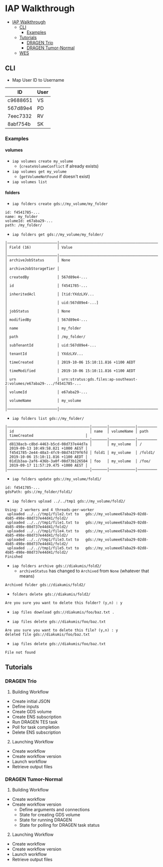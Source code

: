 IAP Walkthrough
===============

- [IAP Walkthrough](#iap-walkthrough)
  - [CLI](#cli)
    - [Examples](#examples)
  - [Tutorials](#tutorials)
    - [DRAGEN Trio](#dragen-trio)
    - [DRAGEN Tumor-Normal](#dragen-tumor-normal)
  - [WES](#wes)

## CLI


* Map User ID to Username

| ID       | User |
|----------|------|
| c9688651 | VS   |
| 567d89e4 | PD   |
| 7eec7332 | RV   |
| 8abf754b | SK   |

### Examples

#### volumes

- `iap volumes create my_volume`
  - (`createVolumeConflict` if already exists)
- `iap volumes get my_volume`
  - (`getVolumeNotFound` if doesn't exist)
- `iap volumes list`


#### folders

- `iap folders create gds://my_volume/my_folder`

```
id: f4541785-...
name: my_folder
volumeId: e67aba29-...
path: /my_folder/
```

- `iap folders get gds://my_volume/my_folder/`

```
│───────────────────────│────────────────────────────────────────────────────────────────────────────────────────────────────────────────────────│
│ Field (16)            │ Value                                                                                                                  │
│───────────────────────│────────────────────────────────────────────────────────────────────────────────────────────────────────────────────────│
│ archiveJobStatus      │ None                                                                                                                   │
│ archiveJobStorageTier │                                                                                                                        │
│ createdBy             │ 567d89e4-...                                                                                                           │
│ id                    │ f4541785-...                                                                                                           │
│ inheritedAcl          │ [tid:YXdzLXV...                                                                                                        │
│                       │ uid:567d89e4-...]                                                                                                      │
│ jobStatus             │ None                                                                                                                   │
│ modifiedBy            │ 567d89e4-...                                                                                                           │
│ name                  │ my_folder                                                                                                              │
│ path                  │ /my_folder/                                                                                                            │
│ subTenantId           │ uid:567d89e4-...                                                                                                       │
│ tenantId              │ YXdzLXV...                                                                                                             │
│ timeCreated           │ 2019-10-06 15:10:11.816 +1100 AEDT                                                                                     │
│ timeModified          │ 2019-10-06 15:10:11.816 +1100 AEDT                                                                                     │
│ urn                   │ urn:stratus:gds.files:ap-southeast-2:volumes/e67aba29-.../f4541785-...                                                 │
│ volumeId              │ e67aba29-...                                                                                                           │
│ volumeName            │ my_volume                                                                                                              │
│───────────────────────│────────────────────────────────────────────────────────────────────────────────────────────────────────────────────────│
```

* `iap folders list gds://my_folder/`

```
│──────────────────────────────────────│───────│────────────│─────────│────────────────────────────────────│
│ id                                   │ name  │ volumeName │ path    │ timeCreated                        │
│──────────────────────────────────────│───────│────────────│─────────│────────────────────────────────────│
│ d8138acb-c8bd-4463-b5cd-08d737e44d7a │       │ my_volume  │ /       │ 2019-09-13 10:49:58.821 +1000 AEST │
│ f4541785-2e44-40a3-4fc9-08d74379f6fd │ fold1 │ my_volume  │ /fold1/ │ 2019-10-06 15:10:11.816 +1100 AEDT │
│ 01d1b3aa-2af6-436b-3a0f-08d73b126584 │ foo   │ my_volume  │ /foo/   │ 2019-09-17 11:57:29.475 +1000 AEST │
│──────────────────────────────────────│───────│────────────│─────────│────────────────────────────────────│
```

* `iap folders update gds://my_volume/fold1/`

```
id: f4541785-...
gdsPath: gds://my_folder/fold1/
```

* `iap folders upload ../../tmp1 gds://my_volume/fold2/`

```
Using: 2 workers and 4 threads-per-worker
 uploaded ../..//tmp1/file2.txt to   gds://my_volumee67aba29-02d8-4b85-498e-08d737e44d41/fold2/
 uploaded ../..//tmp1/file1.txt to   gds://my_volumee67aba29-02d8-4b85-498e-08d737e44d41/fold2/
 uploaded ../..//tmp1/file4.txt to   gds://my_volumee67aba29-02d8-4b85-498e-08d737e44d41/fold2/
 uploaded ../..//tmp1/file3.txt to   gds://my_volumee67aba29-02d8-4b85-498e-08d737e44d41/fold2/
 uploaded ../..//tmp1/file5.txt to   gds://my_volumee67aba29-02d8-4b85-498e-08d737e44d41/fold2/
Finished
```

* `iap folders archive gds://diakumis/fold2/`
  - `archiveStatus` has changed to `Archived` from `None` (whatever that means)

```
Archived folder gds://diakumis/fold2/
```

* `folders delete gds://diakumis/fold2/`

```
Are you sure you want to delete this folder? (y,n) : y
```

* `iap files download gds://diakumis/foo/baz.txt .`


* `iap files delete gds://diakumis/foo/baz.txt`

```
Are you sure you want to delete this file? (y,n) : y
deleted file gds://diakumis/foo/baz.txt
```

* `iap files delete gds://diakumis/foo/baz.txt`

```
File not found
```


## Tutorials

### DRAGEN Trio

1. Building Workflow
  - Create initial JSON
  - Define inputs
  - Create GDS volume
  - Create ENS subscription
  - Run DRAGEN TES task
  - Poll for task completion
  - Delete ENS subscription

2. Launching Workflow
  - Create workflow
  - Create workflow version
  - Launch workflow
  - Retrieve output files

### DRAGEN Tumor-Normal

1. Building Workflow
  - Create workflow
  - Create workflow version
      - Define arguments and connections
      - State for creating GDS volume
      - State for running DRAGEN
      - State for polling for DRAGEN task status

2. Launching Workflow
  - Create workflow
  - Create workflow version
  - Launch workflow
  - Retrieve output files


